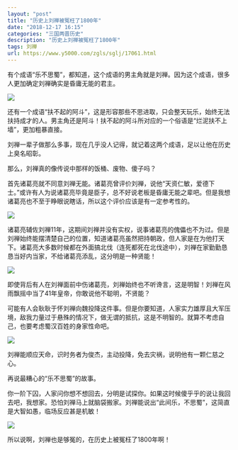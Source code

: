```yaml
---
layout: "post"
title: "历史上刘禅被冤枉了1800年"
date: "2018-12-17 16:15"
categories: "三国两晋历史"
description: "历史上刘禅被冤枉了1800年"
tags: 刘禅
url: https://www.y5000.com/zgls/sglj/17061.html
---
```






有个成语“乐不思蜀”，都知道，这个成语的男主角就是刘禅。因为这个成语，很多人更加确定刘禅确实是昏庸无能的君主。

![](https://img.y5000.com/uploads/allimg/170315/8-1F315105330210.jpg)

还有一个成语“扶不起的阿斗”，这是形容那些不思进取，只会整天玩乐，始终无法扶持成才的人。男主角还是阿斗！扶不起的阿斗所对应的一个俗语是“烂泥扶不上墙”，更加粗暴直接。

刘禅一辈子做那么多事，现在几乎没人记得，就记着这两个成语，足以让他在历史上臭名昭彰。

那么，刘禅真的像传说中那样的饭桶、废物、傻子吗？

首先诸葛亮就不同意刘禅无能。诸葛亮曾评价刘禅，说他“天资仁敏，爱德下士。”或许有人为说诸葛亮毕竟是臣子，总不好说老板是昏庸无能之辈吧。但是我想诸葛亮也不至于睁眼说瞎话，所以这个评价应该是有一定参考性的。

![](https://img.y5000.com/uploads/allimg/170315/8-1F31510533S61.jpg)

诸葛亮辅佐刘禅11年，这期间刘禅并没有实权，说事诸葛亮的傀儡也不为过。但是刘禅始终能摆清楚自己的位置，知道诸葛亮虽然把持朝政，但人家是在为他打天下。诸葛亮大多数时候都在外面搞北伐（连死都死在北伐途中），刘禅在家勤勤恳恳当好内当家，不给诸葛亮添乱，这分明是一种贤能！

![](https://img.y5000.com/uploads/allimg/170315/8-1F315105346355.jpg)

即使背后有人在刘禅面前中伤诸葛亮，刘禅始终也不听谗言，这是明智！刘禅在风雨飘摇中当了41年皇帝，你敢说他不聪明，不贤能？

可能有人会耿耿于怀刘禅向魏投降这件事。但是你要知道，人家实力雄厚且大军压境，敌我力量过于悬殊的情况下，做无谓的抵抗，这是不明智的。就算不考虑自己，也要考虑蜀汉百姓的身家性命吧。

![](https://img.y5000.com/uploads/allimg/170315/8-1F315105355U2.jpg)

刘禅能顺应天命，识时务者为俊杰，主动投降，免去灾祸，说明他有一颗仁慈之心。

再说最糟心的“乐不思蜀”的故事。

你一阶下囚，人家问你想不想回去，分明是试探你。如果这时候傻乎乎的说让我回去吧，我想家。恐怕刘禅马上就脑袋搬家。刘禅能说出“此间乐，不思蜀”，这简直是大智如愚，临场反应甚是机敏！

![](https://img.y5000.com/uploads/allimg/170315/8-1F31510542JQ.jpg)

所以说啊，刘禅也是够冤的，在历史上被冤枉了1800年啊！
